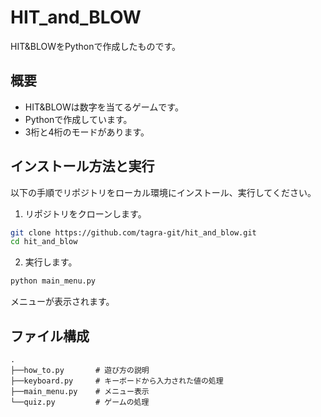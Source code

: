 # HIT_and_BLOW

HIT&BLOWをPythonで作成したものです。

## 概要

- HIT&BLOWは数字を当てるゲームです。
- Pythonで作成しています。
- 3桁と4桁のモードがあります。

## インストール方法と実行

以下の手順でリポジトリをローカル環境にインストール、実行してください。

1. リポジトリをクローンします。
```bash
git clone https://github.com/tagra-git/hit_and_blow.git
cd hit_and_blow
```
2. 実行します。
```bash
python main_menu.py
```
メニューが表示されます。

## ファイル構成
```
.
├──how_to.py       # 遊び方の説明
├──keyboard.py     # キーボードから入力された値の処理
├──main_menu.py    # メニュー表示
└──quiz.py         # ゲームの処理
```
